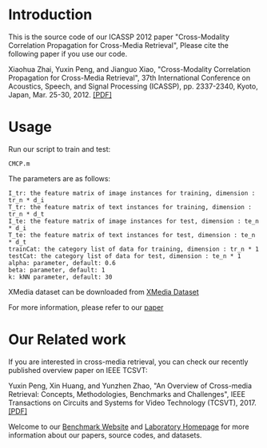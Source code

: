 # Introduction
This is the source code of our ICASSP 2012 paper "Cross-Modality Correlation Propagation for Cross-Media Retrieval", Please cite the following paper if you use our code.

Xiaohua Zhai, Yuxin Peng, and Jianguo Xiao, "Cross-Modality Correlation Propagation for Cross-Media Retrieval", 37th International Conference on Acoustics, Speech, and Signal Processing (ICASSP), pp. 2337-2340, Kyoto, Japan, Mar. 25-30, 2012. [[PDF]](http://www.icst.pku.edu.cn/mipl/tiki-download_file.php?fileId=286)

# Usage
Run our script to train and test:
 
    CMCP.m

The parameters are as follows:

    I_tr: the feature matrix of image instances for training, dimension : tr_n * d_i
    T_tr: the feature matrix of text instances for training, dimension : tr_n * d_t
    I_te: the feature matrix of image instances for test, dimension : te_n * d_i
    T_te: the feature matrix of text instances for test, dimension : te_n * d_t
    trainCat: the category list of data for training, dimension : tr_n * 1
    testCat: the category list of data for test, dimension : te_n * 1
    alpha: parameter, default: 0.6
    beta: parameter, default: 1
    k: kNN parameter, default: 30

XMedia dataset can be downloaded from [XMedia Dataset](http://www.icst.pku.edu.cn/mipl/xmedia)

For more information, please refer to our [paper](http://www.icst.pku.edu.cn/mipl/tiki-download_file.php?fileId=286)

# Our Related work
If you are interested in cross-media retrieval, you can check our recently published overview paper on IEEE TCSVT:

Yuxin Peng, Xin Huang, and Yunzhen Zhao, "An Overview of Cross-media Retrieval: Concepts, Methodologies, Benchmarks and Challenges", IEEE Transactions on Circuits and Systems for Video Technology (TCSVT), 2017.[[PDF]](http://www.icst.pku.edu.cn/mipl/tiki-download_file.php?fileId=376)

Welcome to our [Benchmark Website](http://www.icst.pku.edu.cn/mipl/xmedia) and [Laboratory Homepage](http://www.icst.pku.edu.cn/mipl) for more information about our papers, source codes, and datasets.
